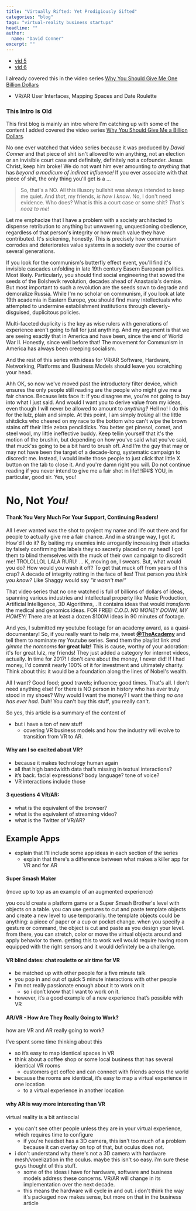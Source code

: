```yaml
---
title: "Virtually Rifted: Yet Prodigiously Gifted"
categories: "blog"
tags: "virtual-reality business startups"
headline: ""
author:
  name: "David Conner"
excerpt: ""
---
```



- [vid 5](https://www.youtube.com/watch?v=hBAINyOzXVY&list=PLEJEA9mYfeKjEbBxmiHEHpLcqnx5DIrYr&index=5)
- [vid 6](https://www.youtube.com/watch?v=kBtIkCUb8qI&list=PLEJEA9mYfeKjEbBxmiHEHpLcqnx5DIrYr&index=6)

I already covered this in the video series
[Why You Should Give Me One Billion Dollars](https://www.youtube.com/playlist?list=PLEJEA9mYfeKjEbBxmiHEHpLcqnx5DIrYr)

- VR/AR User Interfaces, Mapping Spaces and Date Roulette

### This Intro Is Old

This first blog is mainly an intro where I'm catching up with some of
the content I added covered the video series
[Why You Should Give Me a Billion Dollars](https://www.youtube.com/playlist?list=PLEJEA9mYfeKjEbBxmiHEHpLcqnx5DIrYr).

No one ever watched that video series because it was produced by
*David Conner* and that piece of shit isn't allowed to win anything,
not an election or an invisible court case and definitely, definitely
not a cofounder. Jesus Christ, keep him broke! We do not want him ever
amounting to *anything* that has *beyond a modicum of indirect
influence!* If you ever associate with that piece of shit, the only
thing you'll get is a ...

> So, that's a NO. All this illusory bullshit was always intended to
> keep me quiet. And *that*, my friends, _is_ *how I know*. No, I
> don't need evidence. Who does? What is this a court case or some
> shit?  *That's nooz to me!*

Let me emphacize that I have a problem with a society architected to
dispense retribution to anything but unwavering, unquestioning
obedience, regardless of that person's integrity or how much value
they have contributed. It's sickening, honestly. This is precisely how
communism corrodes and deteriorates value systems in a society over
the course of several generations.

If you look for the communism's butterfly effect event, you'll find
it's invisible cascades unfolding in late 19th century Easern European
politics. Most likely.  Particularly, you should find social
engineering that sowed the seeds of the Bolshevik revolution, decades
ahead of Anastasia's demise. But most important to such a revolution
are the seeds sown to degrade and demoralize Russia. While I'm no
scholar on communism, if you look at late 19th academia in Eastern
Europe, you should find many intellectuals who attempted to undermine
establishment institutions through cleverly-disguised, duplicitous
policies.

Multi-faceted duplicity is the key as wise rulers with generations of
experience aren't going to fall for just anything. And my argument is
that we are seeing exactly that in America and have been, since the
end of World War II. Honestly, since well before that! The movement
for Communism in America has always been creeping socialism.

And the rest of this series with ideas for VR/AR Software, Hardware,
Networking, Platforms and Business Models should leave you scratching
your head.

Ahh OK, so now we've moved past the introductory filter device, which
ensures the only people still reading are the people who might give me
a fair chance. Because lets face it: if you disagree me, you're not
going to buy into what I just said. And would I want you to derive
value from my ideas, even though I will never be allowed to amount to
*anything?* Hell no! I do this for the lulz, plain and simple. At this
point, I am simply *trolling* all the little shitdicks who cheered on
my race to the bottom who can't wipe the brown stains off their little
zebra pencildicks. You better get pinesol, comet, and steel wool, my
little ineffective buddy. Keep tellin yourself that it's the motion of
the brushin, but depending on how you've said what you've said, that
muck'ss going to be a bit hard to brush off. And I'm the guy that may
or may not have been the target of a decade-long, systematic campaign
to discredit me. Instead, I would invite those people to just click
that little X button on the tab to close it. And you're damn right you
will. Do not continue reading if you never intend to give me a fair
shot in life!  !@#$ YOU, in particular, good sir. Yes, you!

# No, Not *You!*

#### Thank You Very Much For Your Support, Continuing Readers!

All I ever wanted was the shot to project my name and life out there
and for people to actually give me a fair chance. And in a strange
way, I got it. How'd I do it? By baiting my enemies into arrogantly
increasing their attacks by falsely confirming the labels they so
secretly placed on my head! I got them to blind themselves with the
muck of their own campaign to discredit me! TROLOLLOL LALA RURU!
... K, moving on, I swears. But, what would you do? How would you wash
it off? To get that muck off from years of this crap? A decade of
integrity rotting in the face of lies! That person *you think you
know?* Like Shaggy would say *"it wasn't me!"*

That video series that no one watched is full of billions of dollars
of ideas, spanning various industries and intellectual property like
Music Production, Artificial Intelligence, 3D Algorithms, . It
contains ideas that would *transform* the medical and genomics ideas.
FOR FREE! *C.O.D. NO MONEY DOWN, MY HOMEY!* There are at least a dozen
$100M ideas in 90 minutes of footage.

And yes, I submitted my youtube footage for an academy award, as a
quasi-documentary!  So, if you really want to help me, tweet
**[@TheAcademy](https://twitter.com/TheAcademy)** and tell them to
nominate my Youtube series. Send them the playlist link *and gimme the
nomnoms* **for great lulz!** This is cause, worthy of your adoration:
it's for great lulz, my friends! They just added a category for
internet videos, actually. In time for 2017! I don't care about the
money, I never did! If I had money, I'd commit nearly 100% of it for
investment and ultimately charity. Think about this: it would be a
foundation along the lines of Nobel's wealth.

All I want? Good food; good travels; influence; good times. That's
all. I don't need anything else! For there is NO person in history who
has ever truly stood in my shoes? Why would I want the money? I want
the thing *no one has ever had*. Duh! You can't buy this stuff, you
really can't.

So yes, this article is a summary of the content of

- but i have a ton of new stuff
  - covering VR business models and how the industry will evolve to
    transition from VR to AR.

#### Why am I so excited about VR?

- because it makes technology human again
- all that high bandwidth data that’s missing in textual interactions?
- it’s back.  facial expressions? body language? tone of voice?
- VR interactions include those

#### 3 questions 4 VR/AR:

- what is the equivalent of the browser?
- what is the equivalent of streaming video?
- what is the Twitter of VR/AR?

## Example Apps

- explain that I'll include some app ideas in each section of the
  series
  - explain that there's a difference between what makes a killer app
    for VR and for AR


#### Super Smash Maker

(move up to top as an example of an augmented experience)

you could create a platform game or a Super Smash Brother's level with
objects on a table. you can use gestures to cut and paste template
objects and create a new level to use temporarily. the template
objects could be anything: a piece of paper or a cup or pocket
change. when you specify a gesture or command, the object is cut and
paste as you design your level. from there, you can stretch, color or
move the virtual objects around and apply behavior to them. getting
this to work well would require having room equipped with the right
sensors and it would definitely be a challenge.

#### VR blind dates: chat roulette or air time for VR

- be matched up with other people for a five minute talk
- you pop in and out of quick 5 minute interactions with other
    people
- i'm not really passionate enough about it to work on it
  - so i don’t know that I want to work on it.
- however, it’s a good example of a new experience that’s possible with VR

#### AR/VR - How Are They Really Going to Work?

how are VR and AR really going to work?

I’ve spent some time thinking about this
- so it’s easy to map identical spaces in VR
- think about a coffee shop or some local business that has several
  identical VR rooms
  - customers get coffee and can connect with friends across the world
- because the rooms are identical, it’s easy to map a virtual
  experience in one location
  - to a virtual experience in another location

#### why AR is way more interesting than VR

virtual reality is a bit antisocial
- you can't see other people unless they are in your virtual
  experience, which requires time to configure
  - if you're headset has a 3D camera, this isn't too much of a
    problem because it can overlay on top of that, but oculus does
    not.
- i don't understand why there's not a 3D camera with hardware
  mesh/voxelization in the oculus. maybe this isn't so easy. i'm sure
  these guys thought of this stuff.
  - some of the ideas i have for hardware, software and business
    models address these concerns. VR/AR will change in its
    implementation over the next decade.
  - this means the hardware will cycle in and out. i don't think the
    way it's packaged now makes sense, but more on that in the
    business article
